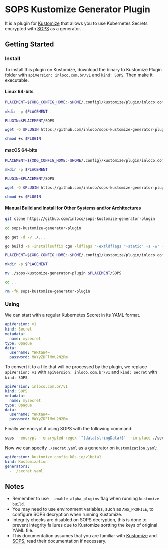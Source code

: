 # SOPS Kustomize Generator Plugin
It is a plugin for [Kustomize](https://github.com/kubernetes-sigs/kustomize) that allows you to use Kubernetes Secrets encrypted with [SOPS](https://github.com/mozilla/sops) as a generator.

## Getting Started

### Install
To install this plugin on Kustomize, download the binary to Kustomize Plugin folder with `apiVersion: inloco.com.br/v1` and `kind: SOPS`. Then make it executable.

#### Linux 64-bits
```bash
PLACEMENT=${XDG_CONFIG_HOME:-$HOME/.config}/kustomize/plugin/inloco.com.br/v1/sops

mkdir -p $PLACEMENT

PLUGIN=$PLACEMENT/SOPS

wget -O $PLUGIN https://github.com/inloco/sops-kustomize-generator-plugin/releases/download/v1.1.1/plugin-linux-amd64

chmod +x $PLUGIN
```

#### macOS 64-bits
```bash
PLACEMENT=${XDG_CONFIG_HOME:-$HOME/.config}/kustomize/plugin/inloco.com.br/v1/sops

mkdir -p $PLACEMENT

PLUGIN=$PLACEMENT/SOPS

wget -O $PLUGIN https://github.com/inloco/sops-kustomize-generator-plugin/releases/download/v1.1.1/plugin-darwin-amd64

chmod +x $PLUGIN
```

#### Manual Build and Install for Other Systems and/or Architectures
```bash
git clone https://github.com/inloco/sops-kustomize-generator-plugin

cd sops-kustomize-generator-plugin

go get -d -v ./...

go build -a -installsuffix cgo -ldflags '-extldflags "-static" -s -w' -tags netgo -v ./...

PLACEMENT=${XDG_CONFIG_HOME:-$HOME/.config}/kustomize/plugin/inloco.com.br/v1/sops

mkdir -p $PLACEMENT

mv ./sops-kustomize-generator-plugin $PLACEMENT/SOPS

cd ..

rm -fR sops-kustomize-generator-plugin
```

### Using

We can start with a regular Kubernetes Secret in its YAML format.
```yaml
apiVersion: v1
kind: Secret
metadata:
  name: mysecret
type: Opaque
data:
  username: YWRtaW4=
  password: MWYyZDFlMmU2N2Rm
```

To convert it to a file that will be processed by the plugin, we replace `apiVersion: v1` with `apiVersion: inloco.com.br/v1` and `kind: Secret` with `kind: SOPS`.
```yaml
apiVersion: inloco.com.br/v1
kind: SOPS
metadata:
  name: mysecret
type: Opaque
data:
  username: YWRtaW4=
  password: MWYyZDFlMmU2N2Rm
```

Finally we encrypt it using SOPS with the following command:
```bash
sops --encrypt --encrypted-regex '^(data|stringData)$' --in-place ./secret.yaml
```

Now we can specify `./secret.yaml` as a generator on `kustomization.yaml`:
```yaml
apiVersion: kustomize.config.k8s.io/v1beta1
kind: Kustomization
generators:
  - ./secret.yaml
```

## Notes
- Remember to use `--enable_alpha_plugins` flag when running `kustomize build`.
- You may need to use environment variables, such as `AWS_PROFILE`, to configure SOPS decryption when running Kustomize.
- Integrity checks are disabled on SOPS decryption, this is done to prevent integrity failures due to Kustomize sortting the keys of original YAML file.
- This documentation assumes that you are familiar with [Kustomize](https://github.com/kubernetes-sigs/kustomize) and [SOPS](https://github.com/mozilla/sops), read their documentation if necessary.
